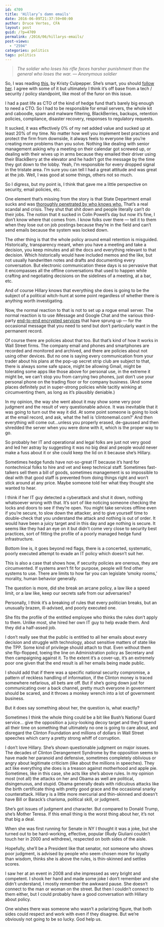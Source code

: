 ```yaml
---
id: 4709
title: 'Hillary’s damn emails'
date: 2016-06-09T21:37:59+00:00
author: Druce Vertes, CFA
layout: post
guid: /?p=4709
permalink: /2016/06/hillarys-emails/
post-views:
  - "2594"
categories: politics
tags: politics
---
```

> *The soldier who loses his rifle faces harsher punishment than the general who loses the war. &#8212; Anonymous soldier*
<!--more-->
So, I was reading [this](https://medium.com/soapbox-dc/12-red-flags-in-clintons-email-setup-da8966760f7d#.uak0y4cqq), by Kristy Culpepper. She’s smart, you should [follow her](http://twitter.com/munilass). I agree with some of it but ultimately I think it’s off base from a tech / security / policy standpoint, like most of the furor on this issue.
<!--more-->

I had a past life as CTO of the kind of hedge fund that’s barely big enough to need a CTO. So I had to be responsible for email servers, the whole kit and caboodle, spam and malware filtering, BlackBerries, backups, retention policies, compliance, disaster recovery, responses to regulatory requests. 

It sucked, it was effectively 0% of my net added value and sucked up at least 20% of my time. No matter how well you implement best practices and protect the firm from downside, it always feels to everyone like you’re creating more problems than you solve. Nothing like dealing with senior management asking why a meeting on their calendar got screwed up, or dealing with their wives up in arms because they emailed their driver using their BlackBerry at the elevator and he hadn’t got the message by the time they got down to the lobby. Yeah, I’m responsible for every dropped signal in the tristate area. I’m sure you can tell I had a great attitude and was great at the job. Well, I was good at some things, others not so much.

So I digress, but my point is, I think that gave me a little perspective on security, email policies, etc.

One element that’s missing from the story is that State Department email sucks and was [thoroughly penetrated by who knows who.](http://www.cnn.com/2015/03/10/politics/state-department-hack-worst-ever/) That’s a real scandal and crisis. They shut that shit down and people literally can’t do their jobs. The notion that it sucked in Colin Powell’s day but now it’s fine, I don’t know where that comes from. I know folks over there &#8212; tell it to them when they lose out on job postings because they’re in the field and can’t send emails because the system was locked down.

The other thing is that the whole policy around email retention is misguided. Historically, transparency meant, when you have a meeting and take a decision, you keep minutes and all the docs and everything relevant to that decision. Which historically would have included memos and the like, but not usually handwritten notes and drafts and documenting every conversation. But electronic communication these days is so pervasive that it encompasses all the offline conversations that used to happen while crafting and negotiating decisions on the sidelines of a meeting, at a bar, etc. 

And of course Hillary knows that everything she does is going to be the subject of a political witch-hunt at some point regardless of whether there is anything worth investigating.

Now, the normal reaction to that is not to set up a rogue email server. The normal reaction is to use iMessage and Google Chat and the various third-party [end-to-end encrypted services](http://www.ibtimes.co.uk/best-encrypted-messaging-apps-keep-you-safe-hackers-snooping-1553488) that have sprung up &#8212; for the occasional message that you need to send but don’t particularly want in the permanent record. 

Of course there are policies about that too. But that’s kind of how it works in Wall Street firms. The company email and phones and smartphones are recorded and monitored and archived, and there are policies about not using other devices. But no one is saying every communication from your trader about his plans at the pop-up secret strip club are subject to that, there is always some safe space, might be allowing Gmail, might be tolerating some apps like those above for personal use, in the extreme it might be, we can’t stop you from carrying two phones, just don’t use your personal phone on the trading floor or for company business. (And some places definitely put in super-strong policies while tacitly winking at circumventing them, as long as it’s plausibly deniable.)

In my opinion, the way she went about it may show some very poor judgment and the result of very questionable advice. It was inevitable that it was going to turn out the way it did. At some point someone is going to look at the email record, and ask, what the hell is ‘clintonemail.com?’ And then everything will come out…unless you properly erased, de-gaussed and then shredded the server when you were done with it, which is the proper way to go.

So probably her IT and operational and legal folks are just not very good and led her astray by suggesting it was no big deal and people would never make a fuss about it or she could keep the lid on it because she’s Hillary.

Sometimes hedge funds have not-so-great IT because it’s hard for nontechnical folks to hire and vet and keep technical staff. Sometimes fast-talkers sell them a bill of goods, sometimes management is so impossible to deal with that good staff is prevented from doing things right and won’t stick around at any price. Maybe someone told her what they thought she wanted to hear.

I think if her IT guy detected a cyberattack and shut it down, nothing whatsoever wrong with that. It’s sort of like noticing someone checking the locks and doors to see if they’re open. You might take services offline even if you’re secure, to slow down the attacker, and to give yourself time to double-check that you understand the attack and nothing is out of order. It would have been a juicy target and in this day and age nothing is secure. It seems like they had an eye on it but didn’t come very close to security best practices, sort of fitting the profile of a poorly managed hedge fund infrastructure. 

Bottom line is, it goes beyond red flags, there is a concerted, systematic, poorly executed attempt to evade an IT policy which doesn’t suit her. 

This is also a case that shows how, if security policies are onerous, they are circumvented. If systems aren’t fit for purpose, people will find other systems to use. There are limits to how far you can legislate ‘smoky rooms,’ morality, human behavior generally.

The question is more, did she break an arcane policy, a law like a speed limit, or a law like, keep our secrets safe from our adversaries? 

Personally, I think it’s a breaking of rules that every politician breaks, but an unusually brazen, ill-advised, and poorly executed one. 

She fits the profile of the entitled employee who thinks the rules don’t apply to them. Unlike most, she hired her own IT guy to help evade them. And they did a half-assed job.

I don’t really see that the public is entitled to all her emails about every decision and struggle with technology, about sensitive matters of state like the TPP. Some kind of privilege should attach to that. Even without them she flip-flopped, toeing the line on Administration policy as Secretary and then campaigning against it. To the extent it’s a cover-up, it’s an extremely poor one given that the end result is all her emails being made public.

I should add that if there was a specific national security compromise, a pattern of reckless handling of information, if the Clinton money is traced somewhere nefarious, all bets are off. But if she’s going down just for communicating over a back channel, pretty much everyone in government should be scared, and it throws a monkey wrench into a lot of government business.

But it does say something about her, the question is, what exactly?

Sometimes I think the whole thing could be a bit like Bush’s National Guard service… give the opposition a juicy-looking decoy target and they’ll spend all their time on something that ultimately no one is going to care about, and disregard the Clinton Foundation and millions of dollars in Wall Street speeches which carry a pretty strong whiff of corruption.

I don’t love Hillary. She’s shown questionable judgment on major issues. The decades of Clinton Derangement Syndrome by the opposition seems to have made her paranoid and defensive, sometimes completely oblivious or angry about legitimate criticism (like about the millions in speeches). They act like everything she does is a treason against motherhood and apple pie. Sometimes, like in this case, she acts like she’s above rules. In my opinion most (not all) the attacks on her and Obama as well are political, disingenuous, and stupid. Obama generally deals with ridiculous attacks like the birth certificate thing with pretty good grace and the occasional snarky counterattack. Hillary is a little more mercurial and thin-skinned and doesn’t have Bill or Barack’s charisma, political skill, or judgment. 

She’s got issues of judgment and character. But compared to Donald Trump, she’s Mother Teresa. If this email thing is the worst thing about her, it’s not that big a deal.

When she was first running for Senate in NY I thought it was a joke, but she turned out to be hard-working, effective, popular (Rudy Giuliani couldn’t touch her in 2000 and withdrew), respected on both sides of the aisle. 

Hopefully, she’ll be a President like that senator, not someone who shows poor judgment, is advised by people who seem chosen more for loyalty than wisdom, thinks she is above the rules, is thin-skinned and settles scores.

I saw her at an event in 2008 and she impressed as very bright and competent. I shook her hand and made some joke I don’t remember and she didn’t understand, I mostly remember the awkward pause. She doesn’t connect to the man or woman on the street. But then I couldn’t connect to them either, but I could probably have a good conversation with Hillary about policy.

One wishes there was someone who wasn’t a polarizing figure, that both sides could respect and work with even if they disagree. But we’re obviously not going to be so lucky. God help us.

